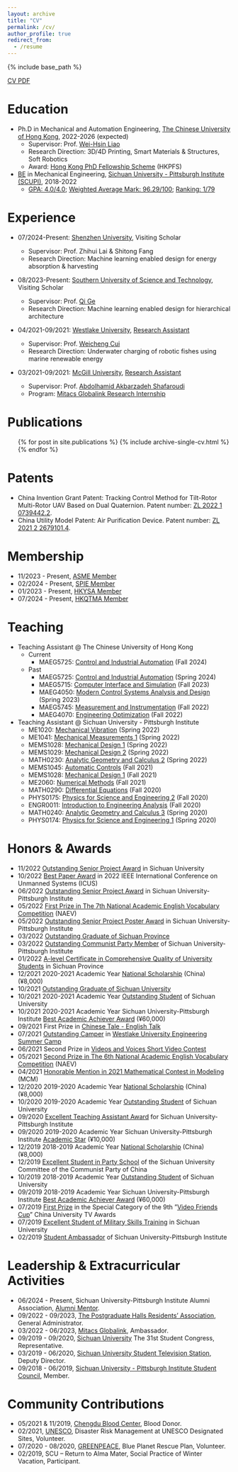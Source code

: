 ```yaml
---
layout: archive
title: "CV"
permalink: /cv/
author_profile: true
redirect_from:
  - /resume
---
```


{% include base_path %}

[CV PDF](http://Liuchao-JIN.github.io/files/affairs/cv_liuchao_jin.pdf)

Education
======
* Ph.D in Mechanical and Automation Engineering, [The Chinese University of Hong Kong](https://www.cuhk.edu.hk/english/index.html), 2022-2026 (expected)
  * Supervisor: Prof. [Wei-Hsin Liao](https://www4.mae.cuhk.edu.hk/peoples/liao-wei-hsin/)
  * Research Direction: 3D/4D Printing, Smart Materials & Structures, Soft Robotics
  * Award: [Hong Kong PhD Fellowship Scheme](https://cerg1.ugc.edu.hk/hkpfs/index.html) (HKPFS)
  <!-- * Joint Training at [Southern University of Science and Technology](https://www.sustech.edu.cn/en/) (SUSTech). Co-Supervisor: Prof. [Qi Ge](https://faculty.sustech.edu.cn/?tagid=geq&iscss=1&snapid=1&orderby=date&go=1&lang=en) -->
* [BE](http://Liuchao-JIN.github.io/files/JLC_BE.pdf) in Mechanical Engineering, [Sichuan University - Pittsburgh Institute (SCUPI)](https://scupi.scu.edu.cn/en/), 2018-2022
  * [GPA: 4.0/4.0](http://Liuchao-JIN.github.io/files/award/Transcripts_Bachelor.pdf); [Weighted Average Mark: 96.29/100](http://Liuchao-JIN.github.io/files/award/Transcripts_Bachelor.pdf); [Ranking: 1/79](http://Liuchao-JIN.github.io/files/award/Ranking.pdf)



Experience
======
* 07/2024-Present: [Shenzhen University](https://en.szu.edu.cn/), Visiting Scholar
  * Supervisor: Prof. Zhihui Lai & Shitong Fang
  * Research Direction: Machine learning enabled design for energy absorption & harvesting
* 08/2023-Present: [Southern University of Science and Technology](https://sustech.edu.cn/en/), Visiting Scholar
  * Supervisor: Prof. [Qi Ge](https://faculty.sustech.edu.cn/?tagid=geq&iscss=1&snapid=1&orderby=date&go=1&lang=en)
  * Research Direction: Machine learning enabled design for hierarchical architecture
* 04/2021-09/2021: [Westlake University](https://en.westlake.edu.cn/), [Research Assistant](http://Liuchao-JIN.github.io/files/award/2021_Westlake_Research_Intern.pdf)
  * Supervisor: Prof. [Weicheng Cui](https://en.westlake.edu.cn/faculty/weicheng-cui.html)
  * Research Direction: Underwater charging of robotic fishes using marine renewable energy

  <!-- * Made device design for underwater charging of robotic fishes using marine renewable energy.
  * Did research on technical solutions and scientific insights that advance engineering and robotics by leveraging the methodologies and design principles of robotic fish.
  * Wrote a review paper about underwater charging for a school of robotic fishes through renewable energy. -->

* 03/2021-09/2021: [McGill University](https://www.mcgill.ca/), [Research Assistant](http://Liuchao-JIN.github.io/files/award/2021_Mitacs.pdf)
  * Supervisor: Prof. [Abdolhamid Akbarzadeh Shafaroudi](https://www.mcgill.ca/bioeng/faculty-and-staff/academic-staff/abdolhamid-akbarzadeh-shafaroudi)
  * Program: [Mitacs Globalink Research Internship](https://www.mitacs.ca/en/programs/globalink/globalink-research-internship)

  <!-- * Examined potential energy resources in automotive and aeroplane/helicopter, e.g. vibration of helicopter rotor system, embedded strain in vehicle frame, and solar energy received by the frame.
  * Developed a methodology for harvesting energy from the wasted resources using lightweight smart cellular solids made of piezoelectric materials or active composites. -->

<!-- * 09/2020-09/2021: [Sichuan University - The Institute for Disaster Management and Reconstruction](https://idmr.scu.edu.cn/index.htm), Research Assistant (Supervisor: Prof. [Tetsuo Shoji](http://www.bureau.tohoku.ac.jp/koho/pub/tdp2008/pdf_e/tetsuo_shoji.pdf)) -->

<!-- * Designed the post-disaster scrubber air cleaning system.
* Modeled the structure of the scrubber air cleaning system. -->


Publications
======
  <ul>{% for post in site.publications %}
    {% include archive-single-cv.html %}
  {% endfor %}</ul>


Patents
======
* China Invention Grant Patent: Tracking Control Method for Tilt-Rotor Multi-Rotor UAV Based on Dual Quaternion. Patent number: [ZL 2022 1 0739442.2](http://Liuchao-JIN.github.io/files/Patent_2022.pdf).
* China Utility Model Patent: Air Purification Device. Patent number: [ZL 2021 2 2679101.4](http://Liuchao-JIN.github.io/files/Patent_2021.pdf).

<!-- Talks
======
  <ul>{% for post in site.talks %}
    {% include archive-single-talk-cv.html %}
  {% endfor %}</ul> -->


Membership
======
* 11/2023 - Present, [ASME Member](http://Liuchao-JIN.github.io/files/affairs/asme_member.pdf)
* 02/2024 - Present, [SPIE Member](http://Liuchao-JIN.github.io/files/affairs/spie_member.pdf)
* 01/2023 - Present, [HKYSA Member](http://Liuchao-JIN.github.io/files/affairs/hkysa_member.pdf)
* 07/2024 - Present, [HKQTMA Member](http://Liuchao-JIN.github.io/files/affairs/hkqtma_member.pdf)

Teaching
======
* Teaching Assistant @ The Chinese University of Hong Kong
  * Current
    * MAEG5725: [Control and Industrial Automation](http://Liuchao-JIN.github.io/files/teaching/2024F_MAEG5725.pdf) (Fall 2024)
  * Past
    * MAEG5725: [Control and Industrial Automation](http://Liuchao-JIN.github.io/files/teaching/2024S_MAEG5725.pdf) (Spring 2024)
    * MAEG5715: [Computer Interface and Simulation](http://Liuchao-JIN.github.io/files/teaching/2023F_MAEG5715.pdf) (Fall 2023)
    * MAEG4050: [Modern Control Systems Analysis and Design](http://Liuchao-JIN.github.io/files/teaching/2023S_MAEG4050.pdf) (Spring 2023)
    * MAEG5745: [Measurement and Instrumentation](http://Liuchao-JIN.github.io/files/teaching/2022F_MAEG5745.pdf) (Fall 2022)
    * MAEG4070: [Engineering Optimization](http://Liuchao-JIN.github.io/files/teaching/2022F_MAEG4070.pdf) (Fall 2022)
* Teaching Assistant @ Sichuan University - Pittsburgh Institute
  * ME1020: [Mechanical Vibration](http://Liuchao-JIN.github.io/files/teaching/2022S_ME1020.pdf) (Spring 2022)
  * ME1041: [Mechanical Measurements 1](http://Liuchao-JIN.github.io/files/teaching/2022S_ME1041.pdf) (Spring 2022)
  * MEMS1028: [Mechanical Design 1](http://Liuchao-JIN.github.io/files/teaching/2022S_MEMS1028.pdf) (Spring 2022)
  * MEMS1029: [Mechanical Design 2](http://Liuchao-JIN.github.io/files/teaching/2022S_MEMS1029.pdf) (Spring 2022)
  * MATH0230: [Analytic Geometry and Calculus 2](http://Liuchao-JIN.github.io/files/teaching/2022S_MATH0230.pdf) (Spring 2022)
  * MEMS1045: [Automatic Controls](http://Liuchao-JIN.github.io/files/teaching/2021F_MEMS1045.pdf) (Fall 2021)
  * MEMS1028: [Mechanical Design 1](http://Liuchao-JIN.github.io/files/teaching/2021F_MEMS1028.pdf) (Fall 2021)
  * ME2060: [Numerical Methods](http://Liuchao-JIN.github.io/files/teaching/2021F_ME2060.pdf) (Fall 2021)
  * MATH0290: [Differential Equations](http://Liuchao-JIN.github.io/files/teaching/2020F_MATH0290.pdf) (Fall 2020)
  * PHYS0175: [Physics for Science and Engineering 2](http://Liuchao-JIN.github.io/files/teaching/2020F_PHYS0175.pdf) (Fall 2020)
  * ENGR0011: [Introduction to Engineering Analysis](http://Liuchao-JIN.github.io/files/teaching/2020F_ENGR0011.pdf) (Fall 2020)
  * MATH0240: [Analytic Geometry and Calculus 3](http://Liuchao-JIN.github.io/files/teaching/2020S_MATH0240.pdf) (Spring 2020)
  * PHYS0174: [Physics for Science and Engineering 1](http://Liuchao-JIN.github.io/files/teaching/2020S_PHYS0174.pdf) (Spring 2020)

Honors & Awards
======
* 11/2022 [Outstanding Senior Project Award](http://Liuchao-JIN.github.io/files/award/2022_UniOutSP.pdf) in Sichuan University
* 10/2022 [Best Paper Award](http://Liuchao-JIN.github.io/files/award/2022_BestPaper.pdf) in 2022 IEEE International Conference on Unmanned Systems (ICUS)
* 06/2022 [Outstanding Senior Project Award](http://Liuchao-JIN.github.io/files/award/2022_SCUPI_OutSP.pdf) in Sichuan University-Pittsburgh Institute
* 05/2022 [First Prize in The 7th National Academic English Vocabulary Competition](http://Liuchao-JIN.github.io/files/award/2022_NAEV.pdf) (NAEV)
* 05/2022 [Outstanding Senior Project Poster Award](http://Liuchao-JIN.github.io/files/award/2022_SCUPI_OutSP_Poster.pdf) in Sichuan University-Pittsburgh Institute
* 03/2022 [Outstanding Graduate of Sichuan Province](http://Liuchao-JIN.github.io/files/award/2022_outstanding_graduate_sichuan_pro.pdf)
* 03/2022 [Outstanding Communist Party Member](http://Liuchao-JIN.github.io/files/award/2022_Out_Commu.pdf) of Sichuan University-Pittsburgh Institute
* 01/2022 [A-level Certificate in Comprehensive Quality of University Students](http://Liuchao-JIN.github.io/files/award/2022_ZongA.pdf) in Sichuan Province
* 12/2021 2020-2021 Academic Year [National Scholarship](http://Liuchao-JIN.github.io/files/award/2021_NationalScholarship.pdf) (China) (¥8,000)
* 10/2021 [Outstanding Graduate of Sichuan University](http://Liuchao-JIN.github.io/files/award/2021_outstanding_graduate_scu.pdf)
* 10/2021 2020-2021 Academic Year [Outstanding Student](http://Liuchao-JIN.github.io/files/award/2021_SCU_Outstanding.pdf) of Sichuan University
* 10/2021 2020-2021 Academic Year Sichuan University-Pittsburgh Institute [Best Academic Achiever Award](http://Liuchao-JIN.github.io/files/award/2021_Best_Academic.pdf) (¥60,000)
* 09/2021 First Prize in [Chinese Tale - English Talk](https://scupi.scu.edu.cn/activities/%e4%b8%ad%e6%96%87%e8%a5%bf%e8%ae%b2%e6%bc%94%e8%ae%b2%e6%af%94%e8%b5%9b)
* 07/2021 [Outstanding Camper](http://Liuchao-JIN.github.io/files/award/2021_Westlake_Summer_Camp_Outstanding.pdf) in [Westlake University Engineering Summer Camp](http://Liuchao-JIN.github.io/files/award/2021_Westlake_Summer_Camp.pdf)
* 06/2021 Second Prize in [Videos and Voices Short Video Contest](https://scupi.scu.edu.cn/activities/%e5%af%bb%e5%a3%b0%e8%a7%85%e5%bd%b1%e7%9f%ad%e8%a7%86%e9%a2%91%e5%88%9b%e4%bd%9c%e5%a4%a7%e8%b5%9b)
* 05/2021 [Second Prize in The 6th National Academic English Vocabulary Competition](http://Liuchao-JIN.github.io/files/award/2021_NAEV.pdf) (NAEV)
* 04/2021 [Honorable Mention in 2021 Mathematical Contest in Modeling](http://Liuchao-JIN.github.io/files/award/2021_MCM.pdf) (MCM)
* 12/2020 2019-2020 Academic Year [National Scholarship](http://Liuchao-JIN.github.io/files/award/2020_NationalScholarship.pdf) (China) (¥8,000)
* 10/2020 2019-2020 Academic Year [Outstanding Student](http://Liuchao-JIN.github.io/files/award/2020_SCU_Outstanding.pdf) of Sichuan University
* 09/2020 [Excellent Teaching Assistant Award](http://Liuchao-JIN.github.io/files/award/2020_Outstanding_TA.pdf) for Sichuan University-Pittsburgh Institute
* 09/2020 2019-2020 Academic Year Sichuan University-Pittsburgh Institute [Academic Star](http://Liuchao-JIN.github.io/files/award/2020_Academic_Star.pdf) (¥10,000)
* 12/2019 2018-2019 Academic Year [National Scholarship](http://Liuchao-JIN.github.io/files/award/2019_NationalScholarship.pdf) (China) (¥8,000)
* 12/2019 [Excellent Student in Party School](http://Liuchao-JIN.github.io/files/award/2019_Party_School.pdf) of the Sichuan University Committee of the Communist Party of China
* 10/2019 2018-2019 Academic Year [Outstanding Student](http://Liuchao-JIN.github.io/files/award/2019_SCU_Outstanding.pdf) of Sichuan University
* 09/2019 2018-2019 Academic Year Sichuan University-Pittsburgh Institute [Best Academic Achiever Award](http://Liuchao-JIN.github.io/files/award/2019_Best_Academic.pdf) (¥60,000)
* 07/2019 [First Prize](http://Liuchao-JIN.github.io/files/award/2019_Video_Friend.pdf) in the Special Category of the 9th ”[Video Friends Cup](https://mp.weixin.qq.com/s/LDRg9gwwwKdUBDOkBet5CQ)” China University TV Awards
* 07/2019 [Excellent Student of Military Skills Training](http://Liuchao-JIN.github.io/files/award/2019_Military.pdf) in Sichuan University
* 02/2019 [Student Ambassador](http://Liuchao-JIN.github.io/files/award/2019_SCUPIAmb.pdf) of Sichuan University-Pittsburgh Institute


Leadership & Extracurricular Activities
======
* 06/2024 - Present, Sichuan University-Pittsburgh Institute Alumni Association, [Alumni Mentor](http://Liuchao-JIN.github.io/files/talk_pre/scupi_alumni_mentor.png).
* 09/2022 - 09/2023, [The Postgraduate Halls Residents’ Association](http://www.pgh.cuhk.edu.hk/about/pgh-residents-association/), General Administrator.
* 03/2022 - 06/2023, [Mitacs Globalink](https://www.mitacs.ca/en/programs/globalink), Ambassador.
* 09/2019 - 09/2020, [Sichuan University](https://en.scu.edu.cn/) The 31st Student Congress, Representative.
* 03/2019 - 06/2020, [Sichuan University Student Television Station](https://space.bilibili.com/174898254?spm_id_from=333.337.0.0), Deputy Director.
* 09/2018 - 06/2019, [Sichuan University - Pittsburgh Institute Student Council](https://scupi.scu.edu.cn/en/campus-life/student-organizations), Member.

Community Contributions
======
* 05/2021 & 11/2019, [Chengdu Blood Center](http://cdwjw.chengdu.gov.cn/cdwjw/zsdw/2022-02/17/content_f402eac1ea4148c7ab930d09da21870c.shtml), Blood Donor.
* 02/2021, [UNESCO](https://www.unesco.org/en), Disaster Risk Management at UNESCO Designated Sites, Volunteer.
* 07/2020 - 08/2020, [GREENPEACE](https://www.greenpeace.org/international/), Blue Planet Rescue Plan, Volunteer.
* 02/2019, SCU – Return to Alma Mater, Social Practice of Winter Vacation, Participant.
